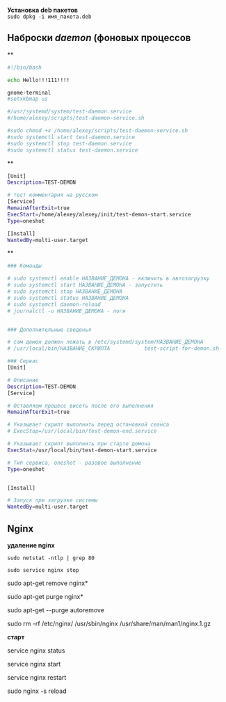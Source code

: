 **Установка deb пакетов**  
`sudo dpkg -i имя_пакета.deb`

## Наброски _daemon_ (фоновых процессов
**
```bash
#!/bin/bash

echo Hello!!!111!!!!

gnome-terminal
#setxkbmap us

#/usr/systemd/system/test-daemon.service
#/home/alexey/scripts/test-daemon-service.sh

#sudo chmod +x /home/alexey/scripts/test-daemon-service.sh
#sudo systemctl start test-daemon.service
#sudo systemctl stop test-daemon.service
#sudo systemctl status test-daemon.service
```
**
```bash
[Unit]
Description=TEST-DEMON

# тест комментария на русском
[Service]
RemainAfterExit=true
ExecStart=/home/alexey/alexey/init/test-demon-start.service
Type=oneshot

[Install]
WantedBy=multi-user.target
```
**
```bash
### Команды

# sudo systemctl enable НАЗВАНИЕ_ДЕМОНА - включить в автозагрузку
# sudo systemctl start НАЗВАНИЕ_ДЕМОНА - запустить
# sudo systemctl stop НАЗВАНИЕ_ДЕМОНА
# sudo systemctl status НАЗВАНИЕ_ДЕМОНА
# sudo systemctl daemon-reload
# journalctl -u НАЗВАНИЕ_ДЕМОНА - логи


### Дополнительные сведенья

# сам демон должен лежать в /etc/systemd/system/НАЗВАНИЕ_ДЕМОНА
# /usr/local/bin/НАЗВАНИЕ_СКРИПТА			test-script-for-demon.sh

### Сервис
[Unit]

# Описание
Description=TEST-DEMON
[Service]

# Оставляем процесс висеть после его выполнения
RemainAfterExit=true

# Указывает скрипт выполнить перед остановкой сеанса
# ExecStop=/usr/local/bin/test-demon-end.service

# Указывает скрипт выполнить при старте демона
ExecStat=/usr/local/bin/test-demon-start.service

# Тип сервиса, oneshot - разовое выполнение
Type=oneshot


[Install]

# Запуск при загрузке системы
WantedBy=multi-user.target
```
## Nginx

**удаление nginx**   

`sudo netstat -ntlp | grep 80`

`sudo service nginx stop`

sudo apt-get remove nginx*

sudo apt-get purge nginx*

sudo apt-get --purge autoremove

sudo rm -rf /etc/nginx/ /usr/sbin/nginx /usr/share/man/man1/nginx.1.gz

**старт**  

service nginx status

service nginx start

service nginx restart

sudo nginx -s reload

<!--stackedit_data:
eyJoaXN0b3J5IjpbLTI5OTkzMjc1LDEyNTYxMjUyOTgsMTc1Mj
cyMTkxNywyOTUyMDQ4NCw3NTMzMzQzNzJdfQ==
-->